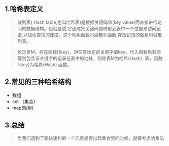## 1.哈希表定义

> 散列表( Hash table,也叫哈希表)是根据关键码值(key value)而直接进行访问的数据结构。也就是说,它通过把关键码值映射到表中一个位置来访问记录,以加快查找的速度。这个映射函数叫做散列函数,存放记录的数组叫做散列表。

> 给定表M，存在函数f(key)，对任意给定的关键字值key，代入函数后若能得到包含该关键字的记录在表中的地址，则称表M为哈希(Hash）表，函数f(key)为哈希(Hash) 函数。

## 2.常见的三种哈希结构

- 数组
- set （集合）
- map(映射)


## 3.总结
> 当我们遇到了要快速判断一个元素是否出现集合里的时候，就要考虑哈希法
